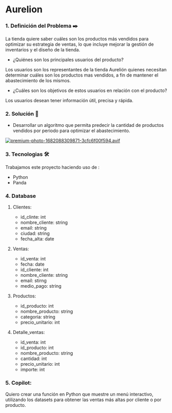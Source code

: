 # Aurelion

### 1. Definición del Problema ✒️

La tienda quiere saber cuáles son los productos más vendidos para optimizar su estrategia de ventas, lo que incluye mejorar la gestión de inventarios y el diseño de la tienda.

* ¿Quiénes son los principales usuarios del producto?

Los usuarios son los representantes de la tienda Aurelión quienes necesitan determinar cuáles son los productos mas vendidos, a fin de mantener el abastecimiento de los mismos.

* ¿Cuáles son los objetivos de estos usuarios en relación con el producto?

Los usuarios desean tener información útil, precisa y rápida.

### 2. Solución 🎯

* Desarrollar un algoritmo que permita predecir la cantidad de productos vendidos por periodo para optimizar el abastecimiento.

[![premium-photo-1682088309871-3cfc6f00f594.avif](https://i.postimg.cc/3w9H3XFT/premium-photo-1682088309871-3cfc6f00f594.avif)](https://postimg.cc/jWW1XJ1g)

### 3. Tecnologias 🛠️

 Trabajamos este proyecto haciendo uso de :

 * Python
 * Panda
   
###  4. Database

1. Clientes:
    * id_clinte: int
    * nombre_cliente: string
    * email: string
    * ciudad: string
    * fecha_alta: date

2.  Ventas:
    * id_venta: int
    * fecha: date
    * id_cliente: int
    * nombre_cliente: string
    * email: stirng
    * medio_pago: string

3. Productos:
    * id_producto: int
    * nombre_producto: string
    * categoria: string
    * precio_unitario: int

4.  Detalle_ventas:
    * id_venta: int
    * id_producto: int
    * nombre_producto: string
    * cantidad: int
    * precio_unitario: int
    * importe: int

### 5. Copilot:
Quiero crear una función en Python que muestre un menú interactivo, utilizando los datasets para obtener las ventas más altas por cliente o por producto.


